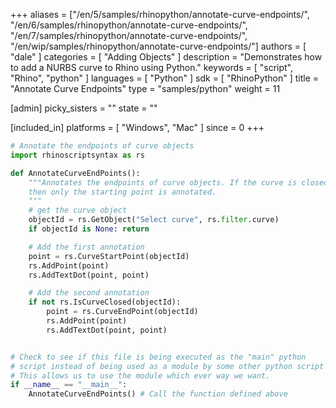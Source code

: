 +++
aliases = ["/en/5/samples/rhinopython/annotate-curve-endpoints/", "/en/6/samples/rhinopython/annotate-curve-endpoints/", "/en/7/samples/rhinopython/annotate-curve-endpoints/", "/en/wip/samples/rhinopython/annotate-curve-endpoints/"]
authors = [ "dale" ]
categories = [ "Adding Objects" ]
description = "Demonstrates how to add a NURBS curve to Rhino using Python."
keywords = [ "script", "Rhino", "python" ]
languages = [ "Python" ]
sdk = [ "RhinoPython" ]
title = "Annotate Curve Endpoints"
type = "samples/python"
weight = 11

[admin]
picky_sisters = ""
state = ""

[included_in]
platforms = [ "Windows", "Mac" ]
since = 0
+++

```python
# Annotate the endpoints of curve objects
import rhinoscriptsyntax as rs

def AnnotateCurveEndPoints():
    """Annotates the endpoints of curve objects. If the curve is closed
    then only the starting point is annotated.
    """
    # get the curve object
    objectId = rs.GetObject("Select curve", rs.filter.curve)
    if objectId is None: return

    # Add the first annotation
    point = rs.CurveStartPoint(objectId)
    rs.AddPoint(point)
    rs.AddTextDot(point, point)

    # Add the second annotation
    if not rs.IsCurveClosed(objectId):
        point = rs.CurveEndPoint(objectId)
        rs.AddPoint(point)
        rs.AddTextDot(point, point)


# Check to see if this file is being executed as the "main" python
# script instead of being used as a module by some other python script
# This allows us to use the module which ever way we want.
if __name__ == "__main__":
    AnnotateCurveEndPoints() # Call the function defined above
```
